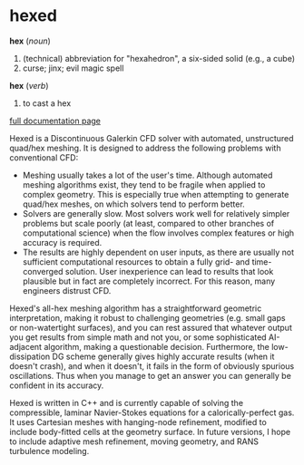 # hexed

__hex__ (_noun_)
1. (technical) abbreviation for "hexahedron", a six-sided solid (e.g., a cube)
2. curse; jinx; evil magic spell

__hex__  (_verb_)
1. to cast a hex

[full documentation page](https://github.gatech.edu/pages/ARTLab/hexed/)

Hexed is a Discontinuous Galerkin CFD solver with automated, unstructured quad/hex meshing.
It is designed to address the following problems with conventional CFD:
- Meshing usually takes a lot of the user's time.
  Although automated meshing algorithms exist, they tend to be fragile when applied to complex geometry.
  This is especially true when attempting to generate quad/hex meshes, on which solvers tend to perform better.
- Solvers are generally slow.
  Most solvers work well for relatively simpler problems but scale poorly (at least, compared to other branches of computational science)
  when the flow involves complex features or high accuracy is required.
- The results are highly dependent on user inputs,
  as there are usually not sufficient computational resources to obtain a fully grid- and time-converged solution.
  User inexperience can lead to results that look plausible but in fact are completely incorrect.
  For this reason, many engineers distrust CFD.

Hexed's all-hex meshing algorithm has a straightforward geometric interpretation,
making it robust to challenging geometries (e.g. small gaps or non-watertight surfaces),
and you can rest assured that whatever output you get results from simple math and not you,
or some sophisticated AI-adjacent algorithm, making a questionable decision.
Furthermore, the low-dissipation DG scheme generally gives highly accurate results (when it doesn't crash),
and when it doesn't, it fails in the form of obviously spurious oscillations.
Thus when you manage to get an answer you can generally be confident in its accuracy.

Hexed is written in C++ and is currently capable of solving the compressible, laminar Navier-Stokes equations for a calorically-perfect gas.
It uses Cartesian meshes with hanging-node refinement, modified to include body-fitted cells at the geometry surface.
In future versions, I hope to include adaptive mesh refinement, moving geometry, and RANS turbulence modeling.
